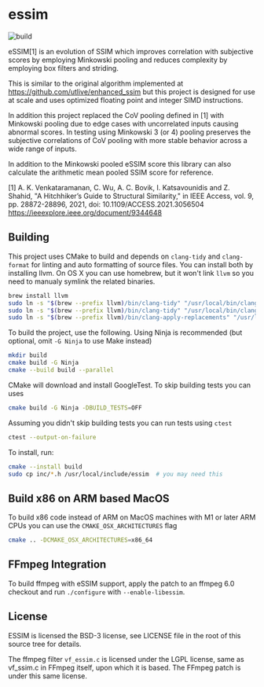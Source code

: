 # essim

![build](https://github.com/facebookresearch/essim/actions/workflows/cmake.yml/badge.svg)

eSSIM[1] is an evolution of SSIM which improves correlation with subjective
scores by employing Minkowski pooling and reduces complexity by employing box
filters and striding.

This is similar to the original algorithm implemented at
https://github.com/utlive/enhanced_ssim but this project is designed for use at
scale and uses optimized floating point and integer SIMD instructions.

In addition this project replaced the CoV pooling defined in [1] with Minkowski
pooling due to edge cases with uncorrelated inputs causing abnormal scores. In
testing using Minkowski 3 (or 4) pooling preserves the subjective correlations
of CoV pooling with more stable behavior across a wide range of inputs.

In addition to the Minkowski pooled eSSIM score this library can also calculate
the arithmetic mean pooled SSIM score for reference.

[1] A. K. Venkataramanan, C. Wu, A. C. Bovik, I. Katsavounidis and Z. Shahid, "A
Hitchhiker’s Guide to Structural Similarity," in IEEE Access, vol. 9, pp.
28872-28896, 2021, doi: 10.1109/ACCESS.2021.3056504
https://ieeexplore.ieee.org/document/9344648

## Building

This project uses CMake to build and depends on `clang-tidy` and `clang-format`
for linting and auto formatting of source files. You can install both by
installing llvm. On OS X you can use homebrew, but it won't link `llvm` so you
need to manualy symlink the related binaries.

```sh
brew install llvm
sudo ln -s "$(brew --prefix llvm)/bin/clang-tidy" "/usr/local/bin/clang-tidy"
sudo ln -s "$(brew --prefix llvm)/bin/clang-tidy" "/usr/local/bin/clang-format"
sudo ln -s "$(brew --prefix llvm)/bin/clang-apply-replacements" "/usr/local/bin/clang-apply-replacements"\n
```

To build the project, use the following. Using Ninja is recommended (but
optional, omit `-G Ninja` to use Make instead)

```sh
mkdir build
cmake build -G Ninja
cmake --build build --parallel
```

CMake will download and install GoogleTest. To skip building tests you can uses

```sh
cmake build -G Ninja -DBUILD_TESTS=OFF
```

Assuming you didn't skip building tests you can run tests using `ctest`

```sh
ctest --output-on-failure
```

To install, run:

```sh
cmake --install build
sudo cp inc/*.h /usr/local/include/essim  # you may need this
```

## Build x86 on ARM based MacOS

To build x86 code instead of ARM on MacOS machines with M1 or later ARM CPUs you
can use the `CMAKE_OSX_ARCHITECTURES` flag

```sh
cmake .. -DCMAKE_OSX_ARCHITECTURES=x86_64
```

## FFmpeg Integration

To build ffmpeg with eSSIM support, apply the patch to an ffmpeg 6.0 checkout
and run `./configure` with `--enable-libessim`.

## License

ESSIM is licensed the BSD-3 license, see LICENSE file in the root of this source
tree for details.

The ffmpeg filter `vf_essim.c` is licensed under the LGPL license, same as
vf_ssim.c in FFmpeg itself, upon which it is based. The FFmpeg patch is under
this same license.
